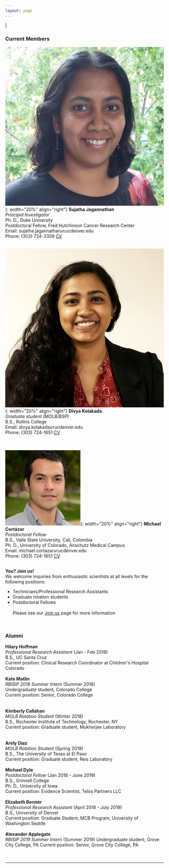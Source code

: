 ```yaml
---
layout: page
---
```

|

### Current Members
      
      
![Suja Jagannathan](/img/SJ_photo_for_flyer.jpg){: width="20%" align="right"}
**Sujatha Jagannathan**  
*Principal Investigator*  
Ph. D., Duke University    
Postdoctoral Fellow, Fred Hutchinson Cancer Research Center  
Email: sujatha.jagannathan`at`ucdenver.edu  
Phone: (303) 724-3309
<a href="/docs/jagannathan-cv.pdf">CV</a>&nbsp;
<a href="http://scholar.google.com/citations?user=AhRVE-MAAAAJ" target="new"><i class="ai ai-google-scholar-square ai-fw"></i></a>&nbsp; 
<a href="http://twitter.com/RNA_biologist" target="new"><i class="fa fa-twitter fa-fw"></i></a>  
<br />

![Divya Kolakada](/img/divya-kolakada.jpg){: width="20%" align="right"}
**Divya Kolakada**  
*Graduate student (MOLB/BSP)*  
B.S., Rollins College   
Email: divya.kolakada`at`ucdenver.edu  
Phone: (303) 724-1651
<a href="/docs/kolakada_resume.pdf">CV</a>&nbsp;  
<br />
<br />

![Michael Cortázar](/img/cortazar.png){: width="20%" align="right"}
**Michael Cortázar**  
*Postdoctoral Fellow*  
B.S., Valle State University, Cali, Colombia  
Ph. D., University of Colorado, Anschutz Medical Campus  
Email: michael.cortazar`at`ucdenver.edu  
Phone: (303) 724-1651
<a href="/docs/cortazar-resume.pdf">CV</a>&nbsp;  
<br />


**You? Join us!**  
We welcome inquiries from enthusiastic scientists at all levels for the following positions:
- Technicians/Professional Research Assistants  
- Graduate rotation students
- Postdoctoral Fellows  
<br>Please see our [Join us](https://jagannathan-lab.github.io/joinus/) page for more information  
<br />

### Alumni
**Hilary Hoffman**  
*Professional Research Assistant* (Jan - Feb 2018)   
B.S., UC Santa Cruz     
Current position: Clinical Research Coordinator at Children's Hospital Colorado
<br />  
**Kate Matlin**  
*RBISIP 2018 Summer Intern* (Summer 2018)  
Undergraduate student, Colorado College    
Current position: Senior, Colorado College   
<br />  
**Kimberly Callahan**  
*MOLB Rotation Student* (Winter 2018)   
B.S., Rochester Institute of Technology, Rochester, NY   
Current position: Graduate student, Mukherjee Laboratory  
<br />  
**Arely Diaz**  
*MOLB Rotation Student*  (Spring 2019)  
B.S., The University of Texas at El Paso   
Current position: Graduate student, Reis Laboratory
<br />  
**Michael Dyle**  
*Postdoctoral Fellow* (Jan 2018 - June 2019)  
B.S., Grinnell College  
Ph. D., University of Iowa  
Current position: Evidence Scientist, Telos Partners LLC
<br />  
**Elizabeth Bonner**  
*Professional Research Assistant*  (April 2018 - July 2019)   
B.S., University of Denver    
Current position: Graduate Student, MCB Program, University of Washington Seattle   
<br />
**Alexander Applegate**  
*RBISIP 2019 Summer Intern* (Summer 2019)
Undergraduate student, Grove City College, PA 
Current position: Senior, Grove City College, PA   
<br />
<br />

---
